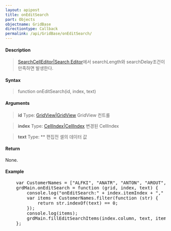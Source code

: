 ```yaml
---
layout: apipost
title: onEditSearch
part: Objects
objectname: GridBase
directiontype: Callback
permalink: /api/GridBase/onEditSearch/
---
```



#### Description

> [SearchCellEditor\|Search Editor](/api/GridBase/)에서 searchLength와 searchDelay조건이 만족하면 발생한다.

#### Syntax

> function onEditSearch(id, index, text)

#### Arguments

> **id**
> Type: [GridView\|GridView](/api/GridBase/)
> GridView 컨트롤

> **index**
> Type:  [CellIndex\|CellIndex](/api/GridBase/)
> 변경된 CellIndex

> **text**
> Type: **
> 편집전 셀의 데이터 값

#### Return

None.

#### Example

<pre class="prettyprint">
    var CustomerNames = ["ALFKI", "ANATR", "ANTON", "AROUT", "BERGS", "BLAUS", "BLONP", "BOLID", "BONAP"];
    grdMain.onEditSearch = function (grid, index, text) {
        console.log("onEditSearch:" + index.itemIndex + "," + index.column + ", " + text);
        var items = CustomerNames.filter(function (str) {
            return str.indexOf(text) == 0;
        });
        console.log(items);
        grdMain.fillEditSearchItems(index.column, text, items);
    };
</pre>

